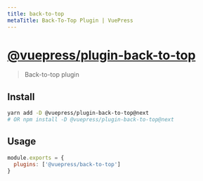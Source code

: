 ```yaml
---
title: back-to-top
metaTitle: Back-To-Top Plugin | VuePress
---
```


# [@vuepress/plugin-back-to-top](https://github.com/vuejs/vuepress/tree/master/packages/%40vuepress/plugin-back-to-top)

> Back-to-top plugin

## Install

```bash
yarn add -D @vuepress/plugin-back-to-top@next
# OR npm install -D @vuepress/plugin-back-to-top@next
```

## Usage

```javascript
module.exports = {
  plugins: ['@vuepress/back-to-top'] 
}
```
